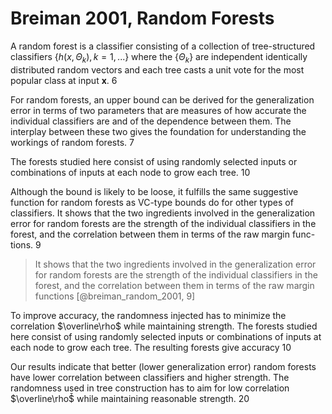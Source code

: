 # Breiman 2001, Random Forests

A random forest is a classifier consisting of a collection of tree-structured classifiers $\{h(x, \Theta_k ), k = 1, . . .\}$ where the $\{ \Theta_k \}$ are independent identically distributed random vectors and each tree casts a unit vote for the most popular class at input $\mathbf{x}$. 6

For random forests, an upper bound can be derived for the generalization error in terms of two parameters that are measures of how accurate the individual classifiers are and of the dependence between them. The interplay between these two gives the foundation for understanding the workings of random forests.  7

The forests studied here consist of using randomly selected inputs or combinations of inputs at each node to grow each tree.  10

Although the bound is likely to be loose, it fulfills the same suggestive function for random
forests as VC-type bounds do for other types of classifiers. It shows that the two ingredients
involved in the generalization error for random forests are the strength of the individual
classifiers in the forest, and the correlation between them in terms of the raw margin func-
tions. 9


> It shows that the two ingredients involved in the generalization error for random forests are the strength of the individual
classifiers in the forest, and the correlation between them in terms of the raw margin functions [@breiman_random_2001, 9]

To improve accuracy, the randomness injected has to minimize the correlation $\overline\rho$ while maintaining strength. The forests studied here consist of using randomly selected inputs or combinations of inputs at each node to grow each tree. The resulting forests give accuracy 10

Our results indicate that better (lower generalization error) random forests have lower correlation between classifiers and higher strength. The randomness used in tree construction has to aim for low correlation $\overline\rho$̄ while maintaining reasonable strength. 20

